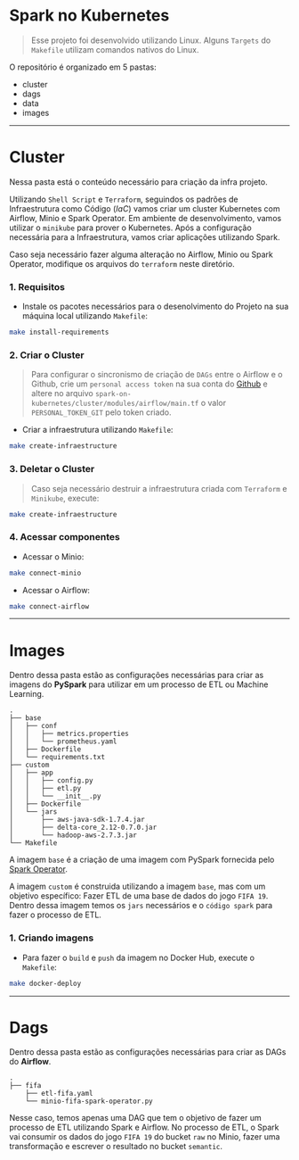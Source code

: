 # Spark no Kubernetes
>  Esse projeto foi desenvolvido utilizando Linux. Alguns `Targets` do `Makefile` utilizam comandos nativos do Linux.

O repositório é organizado em 5 pastas:
- cluster
- dags
- data
- images

---
# Cluster

Nessa pasta está o conteúdo necessário para criação da infra projeto.

Utilizando `Shell Script` e `Terraform`, seguindos os padrões de Infraestrutura como Código (*IaC*) vamos criar um cluster Kubernetes com Airflow, Minio e Spark Operator. Em ambiente de desenvolvimento, vamos utilizar o `minikube` para prover o Kubernetes. Após a configuração necessária para a Infraestrutura, vamos criar aplicações utilizando Spark.

Caso seja necessário fazer alguma alteração no Airflow, Minio ou Spark Operator, modifique os arquivos do `terraform` neste diretório.

### 1. Requisitos
- Instale os pacotes necessários para o desenolvimento do Projeto na sua máquina local utilizando `Makefile`:
```bash
make install-requirements
```

### 2. Criar o Cluster


> Para configurar o sincronismo de criação de `DAGs` entre o Airflow e o Github, crie um `personal access token` na sua conta do [Github](https://docs.github.com/en/github/authenticating-to-github/creating-a-personal-access-token) e altere no arquivo `spark-on-kubernetes/cluster/modules/airflow/main.tf` o valor `PERSONAL_TOKEN_GIT` pelo token criado.

- Criar a infraestrutura utilizando `Makefile`:
```bash
make create-infraestructure
```

### 3. Deletar o Cluster
> Caso seja necessário destruir a infraestrutura criada com `Terraform` e `Minikube`, execute:
```bash
make create-infraestructure
```

### 4. Acessar componentes 
- Acessar o Minio:
```bash
make connect-minio
```

- Acessar o Airflow:
```bash
make connect-airflow
```

---
# Images


Dentro dessa pasta estão as configurações necessárias para criar as imagens do **PySpark** para utilizar em um processo de ETL ou Machine Learning.

```
.
├── base
│   ├── conf
│   │   ├── metrics.properties
│   │   └── prometheus.yaml
│   ├── Dockerfile
│   └── requirements.txt
├── custom
│   ├── app
│   │   ├── config.py
│   │   ├── etl.py
│   │   └── __init__.py
│   ├── Dockerfile
│   └── jars
│       ├── aws-java-sdk-1.7.4.jar
│       ├── delta-core_2.12-0.7.0.jar
│       └── hadoop-aws-2.7.3.jar
└── Makefile
```

A imagem `base` é a criação de uma imagem com PySpark fornecida pelo [Spark Operator](https://github.com/GoogleCloudPlatform/spark-on-k8s-operator/tree/master/spark-docker). 

A imagem `custom` é construida utilizando a imagem `base`, mas com um objetivo específico: Fazer ETL de uma base de dados do jogo `FIFA 19`. Dentro dessa imagem temos os `jars` necessários e o `código spark` para fazer o processo de ETL.

### 1. Criando imagens
- Para fazer o `build` e `push` da imagem no Docker Hub, execute o `Makefile`:
```bash
make docker-deploy
```

---
# Dags

Dentro dessa pasta estão as configurações necessárias para criar as DAGs do **Airflow**.
```
.
├── fifa
    ├── etl-fifa.yaml
    └── minio-fifa-spark-operator.py
```
Nesse caso, temos apenas uma DAG que tem o objetivo de fazer um processo de ETL utilizando Spark e Airflow. No processo de ETL, o Spark vai consumir os dados do jogo `FIFA 19` do bucket `raw` no Minio, fazer uma transformação e escrever o resultado no bucket `semantic`.

<!-- 
## Documentação

- Airflow
1. https://towardsdatascience.com/setting-up-data-pipelines-using-apache-airflow-on-kubernetes-4506baea3ce0

- Terraform
1. https://github.com/antonbabenko/terraform-best-practices
 -->